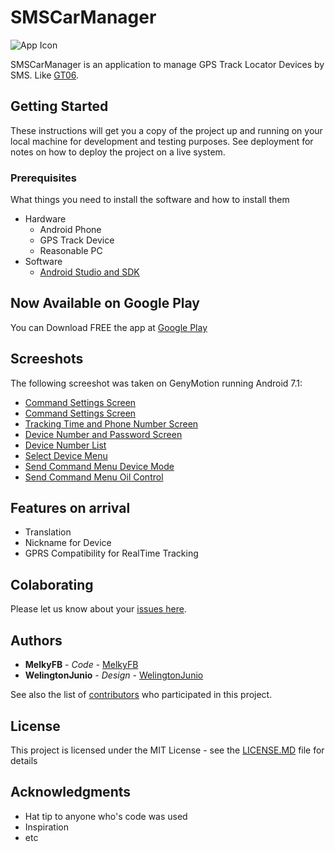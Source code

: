 # SMSCarManager

![App Icon](https://raw.githubusercontent.com/MelkyFB/smscarmanager/master/app/src/main/res/mipmap-xxxhdpi/ic_launcher.png)

SMSCarManager is an application to manage GPS Track Locator Devices by SMS. Like [GT06](https://www.amazon.com/QZTELECTRONIC-GT06-Mini-Tracker-Locator/dp/B01M65LXTB).

## Getting Started

These instructions will get you a copy of the project up and running on your local machine for development and testing purposes. See deployment for notes on how to deploy the project on a live system.

### Prerequisites

What things you need to install the software and how to install them

* Hardware
   * Android Phone
   * GPS Track Device
   * Reasonable PC
* Software
   * [Android Studio and SDK](https://developer.android.com/studio/index.html?hl=pt-br)
   
## Now Available on Google Play
You can Download FREE the app at [Google Play](https://play.google.com/store/apps/details?id=io.github.salemlockwood.android.smscarmanager&rdid=io.github.salemlockwood.android.smscarmanager)

## Screeshots

The following screeshot was taken on GenyMotion running Android 7.1:

* [Command Settings Screen](http://imgur.com/DQ8bjKK)
* [Command Settings Screen](http://imgur.com/QEhDUls)
* [Tracking Time and Phone Number Screen](http://imgur.com/6K7z7Db)
* [Device Number and Password Screen](http://imgur.com/6qIGE7Z)
* [Device Number List](http://imgur.com/rL0Ybx6)
* [Select Device Menu](http://imgur.com/wbRIZMt)
* [Send Command Menu Device Mode](http://imgur.com/Z4oCl5U)
* [Send Command Menu Oil Control](http://imgur.com/KvolvTj)

## Features on arrival

* Translation
* Nickname for Device
* GPRS Compatibility for RealTime Tracking


## Colaborating

Please let us know about your [issues here](https://github.com/MelkyFB/smscarmanager/issues).

## Authors

* **MelkyFB** - *Code* - [MelkyFB](https://github.com/MelkyFB)
* **WelingtonJunio** - *Design* - [WelingtonJunio](https://github.com/WelingtonJunio)

See also the list of [contributors](https://github.com/MelkyFB/smscarmanager/graphs/contributors) who participated in this project.

## License

This project is licensed under the MIT License - see the [LICENSE.MD](LICENSE.MD) file for details

## Acknowledgments

* Hat tip to anyone who's code was used
* Inspiration
* etc
